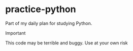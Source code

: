 # practice-python
Part of my daily plan for studying Python.

Important

This code may be terrible and buggy. Use at your own risk
